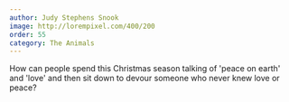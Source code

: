 ```yaml
---
author: Judy Stephens Snook
image: http://lorempixel.com/400/200
order: 55
category: The Animals
---
```


How can people spend this Christmas season talking of 'peace on earth' and 'love' and then sit down to devour someone who never knew love or peace?
